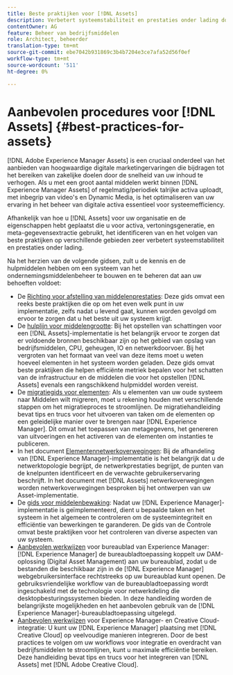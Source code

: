 ```yaml
---
title: Beste praktijken voor [!DNL Assets]
description: Verbetert systeemstabiliteit en prestaties onder lading door beste praktijken te identificeren en te volgen die van uw plaatsing en configuratie afhangen.
contentOwner: AG
feature: Beheer van bedrijfsmiddelen
role: Architect, beheerder
translation-type: tm+mt
source-git-commit: ebe7042b931869c3b4b7204e3ce7afa52d56f0ef
workflow-type: tm+mt
source-wordcount: '511'
ht-degree: 0%

---
```



# Aanbevolen procedures voor [!DNL Assets] {#best-practices-for-assets}

[!DNL Adobe Experience Manager Assets] is een cruciaal onderdeel van het aanbieden van hoogwaardige digitale marketingervaringen die bijdragen tot het bereiken van zakelijke doelen door de snelheid van uw inhoud te verhogen. Als u met een groot aantal middelen werkt binnen [!DNL Experience Manager Assets] of regelmatig/periodiek talrijke activa uploadt, met inbegrip van video&#39;s en Dynamic Media, is het optimaliseren van uw ervaring in het beheer van digitale activa essentieel voor systeemefficiency.

Afhankelijk van hoe u [!DNL Assets] voor uw organisatie en de eigenschappen hebt geplaatst die u voor activa, vertoningsgeneratie, en meta-gegevensextractie gebruikt, het identificeren van en het volgen van beste praktijken op verschillende gebieden zeer verbetert systeemstabiliteit en prestaties onder lading.

Na het herzien van de volgende gidsen, zult u de kennis en de hulpmiddelen hebben om een systeem van het ondernemingsmiddelenbeheer te bouwen en te beheren dat aan uw behoeften voldoet:

* De [Richting voor afstelling van middelenprestaties](/help/assets/performance-tuning-guidelines.md): Deze gids omvat een reeks beste praktijken die op om het even welk punt in uw implementatie, zelfs nadat u levend gaat, kunnen worden gevolgd om ervoor te zorgen dat u het beste uit uw systeem krijgt.
* De [hulplijn voor middelengrootte](/help/assets/assets-sizing-guide.md): Bij het opstellen van schattingen voor een [!DNL Assets]-implementatie is het belangrijk ervoor te zorgen dat er voldoende bronnen beschikbaar zijn op het gebied van opslag van bedrijfsmiddelen, CPU, geheugen, IO en netwerkdoorvoer. Bij het vergroten van het formaat van veel van deze items moet u weten hoeveel elementen in het systeem worden geladen. Deze gids omvat beste praktijken die helpen efficiënte metriek bepalen voor het schatten van de infrastructuur en de middelen die voor het opstellen [!DNL Assets] evenals een rangschikkend hulpmiddel worden vereist.
* De [migratiegids voor elementen](/help/assets/assets-migration-guide.md): Als u elementen van uw oude systeem naar Middelen wilt migreren, moet u rekening houden met verschillende stappen om het migratieproces te stroomlijnen. De migratiehandleiding bevat tips en trucs voor het uitvoeren van taken om de elementen op een geleidelijke manier over te brengen naar [!DNL Experience Manager]. Dit omvat het toepassen van metagegevens, het genereren van uitvoeringen en het activeren van de elementen om instanties te publiceren.
* In het document [Elementennetwerkoverwegingen](/help/assets/assets-network-considerations.md): Bij de afhandeling van [!DNL Experience Manager]-implementatie is het belangrijk dat u de netwerktopologie begrijpt, de netwerkprestaties begrijpt, de punten van de knelpunten identificeert en de verwachte gebruikerservaring beschrijft. In het document met [!DNL Assets] netwerkoverwegingen worden netwerkoverwegingen besproken bij het ontwerpen van uw Asset-implementatie.
* De [gids voor middelenbewaking](/help/assets/assets-monitoring-best-practices.md): Nadat uw [!DNL Experience Manager]-implementatie is geïmplementeerd, dient u bepaalde taken en het systeem in het algemeen te controleren om de systeemintegriteit en efficiëntie van bewerkingen te garanderen. De gids van de Controle omvat beste praktijken voor het controleren van diverse aspecten van uw systeem.
* [Aanbevolen werkwijzen](https://experienceleague.adobe.com/docs/experience-manager-desktop-app/using/introduction.html) voor bureaublad van Experience Manager:  [!DNL Experience Manager] de bureaubladtoepassing koppelt uw DAM-oplossing (Digital Asset Management) aan uw bureaublad, zodat u de bestanden die beschikbaar zijn in de  [!DNL Experience Manager] webgebruikersinterface rechtstreeks op uw bureaublad kunt openen. De gebruiksvriendelijke workflow van de bureaubladtoepassing wordt ingeschakeld met de technologie voor netwerkdeling die desktopbesturingssystemen bieden. In deze handleiding worden de belangrijkste mogelijkheden en het aanbevolen gebruik van de [!DNL Experience Manager]-bureaubladtoepassing uitgelegd.
* [Aanbevolen werkwijzen](/help/assets/aem-cc-integration-best-practices.md) voor Experience Manager- en Creative Cloud-integratie: U kunt uw  [!DNL Experience Manager] plaatsing met  [!DNL Creative Cloud] op veelvoudige manieren integreren. Door de best practices te volgen om uw workflows voor integratie en overdracht van bedrijfsmiddelen te stroomlijnen, kunt u maximale efficiëntie bereiken. Deze handleiding bevat tips en trucs voor het integreren van [!DNL Assets] met [!DNL Adobe Creative Cloud].
